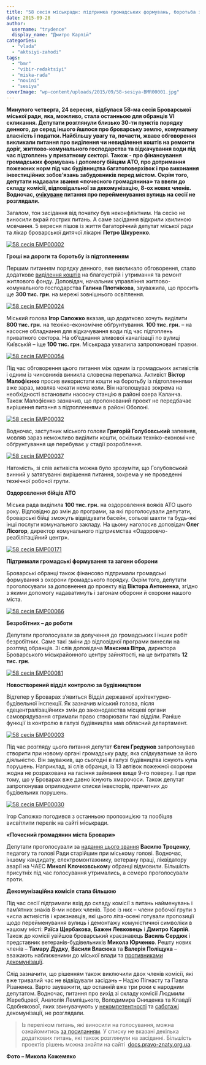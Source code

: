 ```yaml
---
title: "58 сесія міськради: підтримка громадських формувань, боротьба з підтопленням і новий \"почесний громадянин\""
date: 2015-09-28
author: 
  username: "trydence"
  display_name: "Дмитро Карпій"
categories: 
  - "vlada"
  - "aktsiyi-zahodi"
tags: 
  - "bmr"
  - "vibir-redaktsiyi"
  - "miska-rada"
  - "novini"
  - "sesiya"
coverImage: "wp-content/uploads/2015/09/58-sesiya-BMR00001.jpg"
---
```


**Минулого четверга, 24 вересня,** **відбулася 58-ма сесія Броварської міської ради, яка, можливо, стала останньою для обранців VI скликання. Депутати розглянули близько 30-ти пунктів порядку денного, де серед іншого йшлося про броварську землю, комунальну власність і податки. Найбільшу увагу та, почасти, жваве обговорення викликали питання про виділення чи невиділення коштів на ремонти доріг, житлово-комунального господарства та відкачування води під час підтоплень у приватному секторі. Також - про фінансування громадських формувань і допомогу бійцям АТО, про дотримання пожежних норм під час будівництва багатоповерхівок і про виконання інвестиційних зобов’язань забудовників перед містом. Окрім того, депутати надавали звання «почесного громадянина» та ввели до складу комісії, відповідальної за декомунізацію, 8-ох нових членів. Водночас, [очікуване](https://mpz.brovary.org/dekomunizatsiya-u-rozpali-u-brovarah-perejmenuyut-blyzko-40-vulyts-perelik/) питання про перейменування вулиць на сесії не розглядали.**

Загалом, тон засідання від початку був неконфліктним. На сесію не виносили вкрай гострих питань. А саме засідання відкрили хвилиною мовчання. 5 вересня пішов із життя багаторічний депутат міської ради та лікар броварської дитячої лікарні **Петро Шкуренко**.

[![58 сесія БМР00002](https://mpz.brovary.org/wp-content/uploads/2015/09/58-sesiya-BMR00002.jpg)](https://mpz.brovary.org/wp-content/uploads/2015/09/58-sesiya-BMR00002.jpg)

**Гроші на дороги та боротьбу із підтопленням**

Першим питанням порядку денного, яке викликало обговорення, стало додаткове [виділення коштів](http://docs.pravo-znaty.org.ua/p27182/27.08.2015) на благоустрій і утримання та ремонт житлового фонду. Доповідач, начальник управління житлово-комунального господарства **Галина Плотнікова**, зауважила, що просить ще **300 тис. грн**. на мережі зовнішнього освітлення.

[![58 сесія БМР00024](https://mpz.brovary.org/wp-content/uploads/2015/09/58-sesiya-BMR00024.jpg)](https://mpz.brovary.org/wp-content/uploads/2015/09/58-sesiya-BMR00024.jpg)

Міський голова **Ігор Сапожко** вказав, що додатково хочуть виділити **800 тис. грн.** на техніко-економічне обґрунтування. **100 тис. грн.** – на насосне обладнання для відкачування води під час підтоплень приватного сектора. На об’єднання зливової каналізації по вулиці Київській – іще **100 тис. грн**. Міськрада ухвалила запропоновані правки.

[![58 сесія БМР00054](https://mpz.brovary.org/wp-content/uploads/2015/09/58-sesiya-BMR00054.jpg)](https://mpz.brovary.org/wp-content/uploads/2015/09/58-sesiya-BMR00054.jpg)

Під час обговорення цього питання між одним із громадських активістів і одним із чиновників виникла словесна перепалка. Активіст **Віктор Малофієнко** просив використати кошти на боротьбу із підтопленнями вже зараз, мовляв чекати нема коли. Він наголошував зокрема на необхідності встановити насосну станцію в районі озера Каланча. Також Малофієнко зазначив, що пропонований проект не передбачає вирішення питання з підтопленнями в районі Оболоні.

[![58 сесія БМР00032](https://mpz.brovary.org/wp-content/uploads/2015/09/58-sesiya-BMR00032.jpg)](https://mpz.brovary.org/wp-content/uploads/2015/09/58-sesiya-BMR00032.jpg)

Водночас, заступник міського голови **Григорій Голубовський** запевняв, мовляв зараз неможливо виділити кошти, оскільки техніко-економічне обґрунтування ще перебуває у стадії розроблення.

[![58 сесія БМР00037](https://mpz.brovary.org/wp-content/uploads/2015/09/58-sesiya-BMR00037.jpg)](https://mpz.brovary.org/wp-content/uploads/2015/09/58-sesiya-BMR00037.jpg)

Натомість, зі слів активіста можна було зрозуміти, що Голубовський винний у затягуванні вирішення питання, зокрема у не проведенні технічної робочої групи.

**Оздоровлення бійців АТО**

Міська рада виділила **100 тис. грн.** на оздоровлення вояків АТО цього року. Відповідно до змін до програми, за які проголосували депутати, броварські бійці зможуть відвідувати басейн, сольові шахти та будь-які інші послуги комунального закладу. На цьому наголосив доповідач **Олег Лісогор**, директор комунального підприємства «Оздоровчо-реабілітаційний центр».

[![58 сесія БМР00171](https://mpz.brovary.org/wp-content/uploads/2015/09/58-sesiya-BMR00171.jpg)](https://mpz.brovary.org/wp-content/uploads/2015/09/58-sesiya-BMR00171.jpg)

**Підтримали громадські формування та загони оборони**

Броварські обранці також фінансово підтримали громадські формування з охорони громадського порядку. Окрім того, депутати проголосували за доповнення до проекту від **Віктора Антоненка**, згідно з якими допомогу надаватимуть і загонам оборони й охорони нашого міста.

[![58 сесія БМР00066](https://mpz.brovary.org/wp-content/uploads/2015/09/58-sesiya-BMR00066.jpg)](https://mpz.brovary.org/wp-content/uploads/2015/09/58-sesiya-BMR00066.jpg)

**Безробітних – до роботи**

Депутати проголосували за долучення до громадських і інших робіт безробітних. Саме такі зміни до відповідної програми винесли на розгляд обранців. Зі слів доповідача **Максима Вітра**, директора Броварського міськрайонного центру зайнятості, на це витратять **12 тис. грн**.

[![58 сесія БМР00081](https://mpz.brovary.org/wp-content/uploads/2015/09/58-sesiya-BMR00081.jpg)](https://mpz.brovary.org/wp-content/uploads/2015/09/58-sesiya-BMR00081.jpg)

**Новостворений відділ контролю за будівництвом**

Відтепер у Броварах з’явиться Відділ державної архітектурно-будівельної інспекції. Як зазначив міський голова, після «децентралізаційних» змін до законодавства місцеві органи самоврядування отримали право створювати такі відділи. Раніше функції із контролю в галузі будівництва мав обласний департамент.

[![58 сесія БМР00003](https://mpz.brovary.org/wp-content/uploads/2015/09/58-sesiya-BMR00003.jpg)](https://mpz.brovary.org/wp-content/uploads/2015/09/58-sesiya-BMR00003.jpg)

Під час розгляду цього питання депутат **Євген Гредунов** запропонував створити при новому органі громадську раду, яка слідкуватиме за його діяльністю. Він зауважив, що сьогодні в галузі будівництва існують купа порушень. Наприклад, зі слів обранця, із 13 автівок пожежної охорони жодна не розрахована на гасіння займання вище 9-го поверху. І це при тому, що у Броварах вже давно існують хмарочоси. Також депутат запропонував оприлюднити списки інвесторів, причетних до будівельних порушень.

[![58 сесія БМР00030](https://mpz.brovary.org/wp-content/uploads/2015/09/58-sesiya-BMR00030.jpg)](https://mpz.brovary.org/wp-content/uploads/2015/09/58-sesiya-BMR00030.jpg)

Ігор Сапожко погодився з останньою пропозицією та пообіцяв висвітлити перелік на сайті міськради.

**«Почесний громадянин міста Бровари»**

Депутати проголосували за [надання цього звання](https://mpz.brovary.org/na-pochesnogo-gromadyanyna-brovariv-nominuvaly-golovu-rady-starijshyn-ta-likvidatora-avariyi-na-chaes/) **Василю Троценку**, педагогу та голові Ради старійшин при міському голові. Водночас, іншому кандидату, електромонтажнику, ветерану праці, ліквідатору аварії на ЧАЕС **Миколі Клочковськом**у обранці відмовили. Більшість присутніх під час голосування утримались, а семеро проголосували проти.

**Декомунізаційна комісія стала більшою**

Під час сесії підтримали вхід до складу комісії з питань найменувань і пам’ятних знаків 8-ми нових членів. Троє із них – члени робочої групи з числа активістів і краєзнавців, які цього літа-осені готували пропозиції щодо перейменування вулиць і демонтажу комуністичної символіки в нашому місті: **Раїса Щербакова**, **Бажен Левковець** і **Дмитро Карпій**. Також до комісії увійшов броварський краєзнавець **Василь Сердюк** і представник ветеранів-будівельників **Микола Юрченко**. Решту нових членів – **Тамару Дудку**, **Василя Власюка** та **Валерія Поліщука** – вважають наближеними до міської влади та [противниками декомунізації](https://mpz.brovary.org/istorychne-neviglastvo-chy-konflikt-pokolin-chomu-u-brovarah-demontuyut-lyshe-try-memorialni-doshky/).

Слід зазначити, що рішенням також виключили двох членів комісії, які вже тривалий час не відвідували засідань – Надію Пігнасту та Павла Різаненка. Варто зауважити, що останній вже три роки є народним депутатом. Водночас, питання про вихід зі складу комісії Людмили Жеребцової, Анатолія Лемпіцького, Володимира Онищенка та Клавдії Сдобнякової, яких звинувачують у [некомпетентності](https://www.slideshare.net/DmytroKarpiy/20150623-53170557) та [саботажі](https://www.slideshare.net/DmytroKarpiy/20150702-53170797) декомунізації, не розглядали.

> Із переліком питань, які виносили на голосування, можна ознайомитись [за посиланням](http://docs.pravo-znaty.org.ua/p27139/26.08.2015/136). У списку не вказані декілька додаткових питань, які також розглянули на засіданні. Більшість проектів рішень можна знайти на сайті  [docs.pravo-znaty.org.ua](http://docs.pravo-znaty.org.ua/).

**Фото – Микола Кожемяко**
